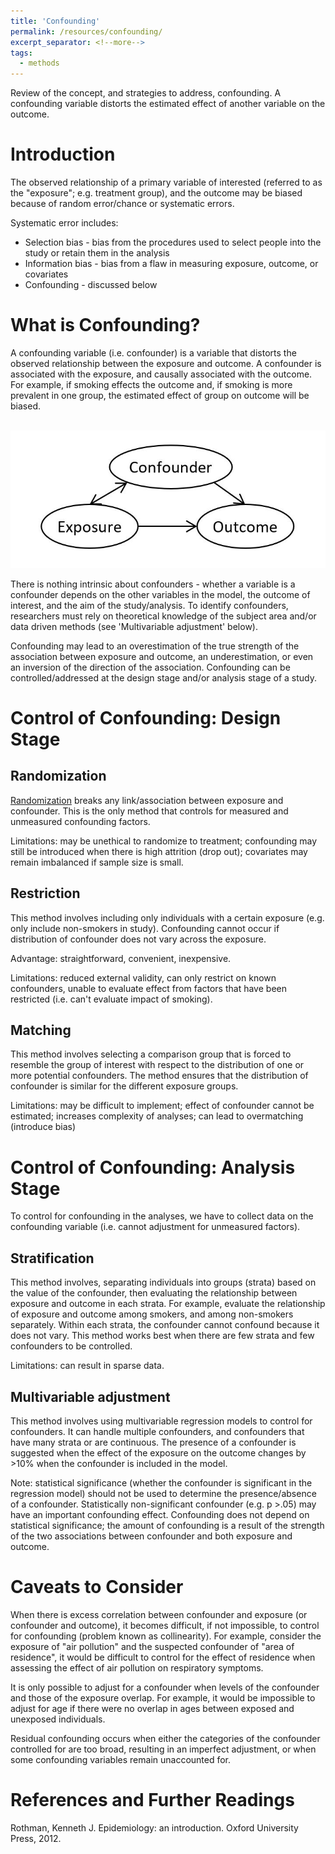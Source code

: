 ```yaml
---
title: 'Confounding'
permalink: /resources/confounding/
excerpt_separator: <!--more-->
tags:
  - methods
---
```



Review of the concept, and strategies to address, confounding. A confounding variable distorts the estimated effect of another variable on the outcome.
<!--more-->

# Introduction
The observed relationship of a primary variable of interested (referred to as the "exposure"; e.g. treatment group), and the outcome may be biased because of random error/chance or systematic errors.

Systematic error includes:
- Selection bias - bias from the procedures used to select people into the study or retain them in the analysis
- Information bias - bias from a flaw in measuring exposure, outcome, or covariates 
- Confounding - discussed below


# What is Confounding?
A confounding variable (i.e. confounder) is a variable that distorts the observed relationship between the exposure and outcome. A confounder is associated with the exposure, and causally associated with the outcome. For example, if smoking effects the outcome and, if smoking is more prevalent in one group, the estimated effect of group on outcome will be biased.

<br/><img src='/images/posts/confounding/confounding.JPG'><br/>

There is nothing intrinsic about confounders - whether a variable is a confounder depends on the other variables in the model, the outcome of interest, and the aim of the study/analysis. To identify confounders, researchers must rely on theoretical knowledge of the subject area and/or data driven methods (see 'Multivariable adjustment' below). 

Confounding may lead to an overestimation of the true strength of the association between exposure and outcome, an underestimation, or even an inversion of the direction of the association. Confounding can be controlled/addressed at the design stage and/or analysis stage of a study.

# Control of Confounding: Design Stage

## Randomization
[Randomization](/resources/rct2_randomization/) breaks any link/association between exposure and confounder. This is the only method that controls for measured and unmeasured confounding factors. 

Limitations: may be unethical to randomize to treatment; confounding may still be introduced when there is high attrition (drop out); covariates may remain imbalanced if sample size is small.



## Restriction
This method involves including only individuals with a certain exposure (e.g. only include non-smokers in study). Confounding cannot occur if distribution of confounder does not vary across the exposure.

Advantage: straightforward, convenient, inexpensive.

Limitations: reduced external validity, can only restrict on known confounders, unable to evaluate effect from factors that have been restricted (i.e. can't evaluate impact of smoking).



## Matching
This method involves selecting a comparison group that is forced to resemble the group of interest with respect to the distribution of one or more potential confounders. The method ensures that the distribution of confounder is similar for the different exposure groups. 

Limitations: may be difficult to implement; effect of confounder cannot be estimated; increases complexity of analyses; can lead to overmatching (introduce bias)



# Control of Confounding: Analysis Stage
To control for confounding in the analyses, we have to collect data on the confounding variable (i.e. cannot adjustment for unmeasured factors).

## Stratification
This method involves, separating individuals into groups (strata) based on the value of the confounder, then evaluating the relationship between exposure and outcome in each strata. For example, evaluate the relationship of exposure and outcome among smokers, and among non-smokers separately. Within each strata, the confounder cannot confound because it does not vary. This method works best when there are few strata and few confounders to be controlled. 

Limitations: can result in sparse data. 


## Multivariable adjustment 
This method involves using multivariable regression models to control for confounders. It can handle multiple confounders, and confounders that have many strata or are continuous. The presence of a confounder is suggested when the effect of the exposure on the outcome changes by >10% when the confounder is included in the model. 

Note: statistical significance (whether the confounder is significant in the regression model) should not be used to determine the presence/absence of a confounder. Statistically non-significant confounder (e.g. p >.05) may have an important confounding effect. Confounding does not depend on statistical significance; the amount of confounding is a result of the strength of the two associations between confounder and both exposure and outcome.


# Caveats to Consider 
When there is excess correlation between confounder and exposure (or confounder and outcome), it becomes difficult, if not impossible, to control for confounding (problem known as collinearity). For example, consider the exposure of "air pollution" and the suspected confounder of "area of residence", it would be difficult to control for the effect of residence when assessing the effect of air pollution on respiratory symptoms.

It is only possible to adjust for a confounder when levels of the confounder and those of the exposure overlap. For example, it would be impossible to adjust for age if there were no overlap in ages between exposed and unexposed individuals.

Residual confounding occurs when either the categories of the confounder controlled for are too broad, resulting in an imperfect adjustment, or when some confounding variables remain unaccounted for.


# References and Further Readings 
Rothman, Kenneth J. Epidemiology: an introduction. Oxford University Press, 2012.
